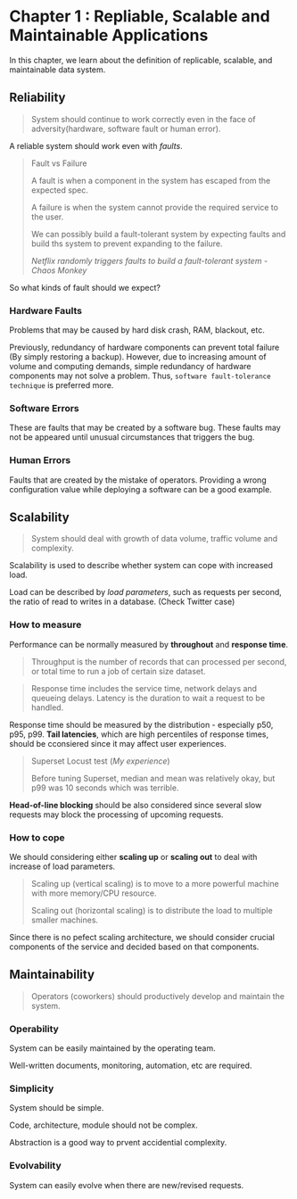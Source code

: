 # Chapter 1 : Repliable, Scalable and Maintainable Applications

In this chapter, we learn about the definition of replicable, scalable, and maintainable data system.

## **Reliability**

> System should continue to work correctly even in the face of adversity(hardware, software fault or human error).

A reliable system should work even with *faults*.  

> Fault vs Failure
>
> A fault is when a component in the system has escaped from the expected spec.
>
> A failure is when the system cannot provide the required service to the user.
>
> We can possibly build a fault-tolerant system by expecting faults and build ths system to prevent expanding to the failure.
>
>*Netflix randomly triggers faults to build a fault-tolerant system - Chaos Monkey*  

So what kinds of fault should we expect?  

### **Hardware Faults**

Problems that may be caused by hard disk crash, RAM, blackout, etc.

Previously, redundancy of hardware components can prevent total failure (By simply restoring a backup). However, due to increasing amount of volume and computing demands, simple redundancy of hardware components may not solve a problem. Thus, `software fault-tolerance technique` is preferred more.

### **Software Errors**

These are faults that may be created by a software bug. These faults may not be appeared until unusual circumstances that triggers the bug.

### **Human Errors**

Faults that are created by the mistake of operators. Providing a wrong configuration value while deploying a software can be a good example.

## **Scalability**

>System should deal with growth of data volume, traffic volume and complexity.

Scalability is used to describe whether system can cope with increased load.

Load can be described by *load parameters*, such as requests per second, the ratio of read to writes in a database. (Check Twitter case)

### **How to measure**
Performance can be normally measured by **throughout** and **response time**.

> Throughput is the number of records that can processed per second, or total time to run a job of certain size dataset.

> Response time includes the service time, network delays and queueing delays. Latency is the duration to wait a request to be handled.

Response time should be measured by the distribution - especially p50, p95, p99. **Tail latencies**, which are high percentiles of response times, should be cconsiered since it may affect user experiences.

> Superset Locust test (*My experience*)
> 
> Before tuning Superset, median and mean was relatively okay, but p99 was 10 seconds which was terrible. 

**Head-of-line blocking** should be also considered since several slow requests may block the processing of upcoming requests.

### **How to cope**

We should considering either **scaling up** or **scaling out** to deal with increase of load parameters.

> Scaling up (vertical scaling) is to move to a more powerful machine with more memory/CPU resource.
>
> Scaling out (horizontal scaling) is to distribute the load to multiple smaller machines.

Since there is no pefect scaling architecture, we should consider crucial components of the service and decided based on that components.

## **Maintainability**

> Operators (coworkers) should productively develop and maintain the system.

### **Operability**

System can be easily maintained by the operating team.

Well-written documents, monitoring, automation, etc are required.

### **Simplicity**

System should be simple. 

Code, architecture, module should not be complex.

Abstraction is a good way to prvent accidential complexity.

### **Evolvability**

System can easily evolve when there are new/revised requests.